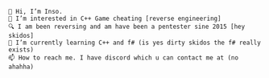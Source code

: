 
    👋 Hi, I’m Inso.
    👀 I’m interested in C++ Game cheating [reverse engineering]
    🔍 I am been reversing and am have been a pentester sine 2015 [hey skidos]
    🌱 I’m currently learning C++ and f# (is yes dirty skidos the f# really exists)
    📫 How to reach me. I have discord which u can contact me at (no ahahha)

